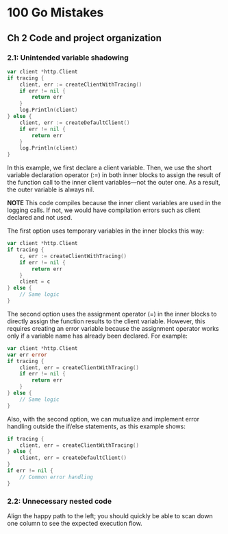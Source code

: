 # 100 Go Mistakes

## Ch 2 Code and project organization

### 2.1: Unintended variable shadowing

```go
var client *http.Client
if tracing {
    client, err := createClientWithTracing()
    if err != nil {
        return err
    }
    log.Println(client)
} else {
    client, err := createDefaultClient()
    if err != nil {
        return err
    }
    log.Println(client)
}
```

In this example, we first declare a client variable. Then, we use the short variable
declaration operator (:=) in both inner blocks to assign the result of the function call
to the inner client variables—not the outer one. As a result, the outer variable is
always nil.

**NOTE** This code compiles because the inner client variables are used in the
logging calls. If not, we would have compilation errors such as client
declared and not used.

The first option uses temporary variables in the inner blocks this way:

```go
var client *http.Client
if tracing {
    c, err := createClientWithTracing()
    if err != nil {
        return err
    }
    client = c
} else {
    // Same logic
}
```

The second option uses the assignment operator (=) in the inner blocks to directly
assign the function results to the client variable. However, this requires creating an
error variable because the assignment operator works only if a variable name has
already been declared. For example:

```go
var client *http.Client
var err error
if tracing {
    client, err = createClientWithTracing()
    if err != nil {
        return err
    }
} else {
    // Same logic
}
```

Also, with the second option, we can mutualize and implement error handling outside the if/else statements, as this example shows:

```go
if tracing {
    client, err = createClientWithTracing()
} else {
    client, err = createDefaultClient()
}
if err != nil {
    // Common error handling
}
```

### 2.2: Unnecessary nested code

Align the happy path to the left; you should quickly be able to scan down one column to
see the expected execution flow.


